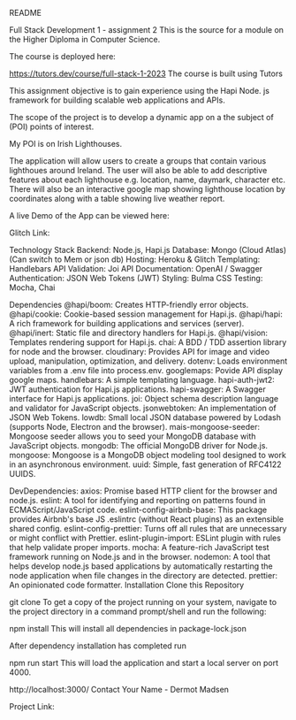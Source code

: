 README

Full Stack Development 1 - assignment 2
This is the source for a module on the Higher Diploma in Computer Science.

The course is deployed here:

https://tutors.dev/course/full-stack-1-2023
The course is built using Tutors


This assignment objective is to gain experience using the Hapi Node. js framework for building scalable web applications and APIs.

The scope of the project is to develop a dynamic app on a the subject of (POI) points of interest.

My POI is on Irish Lighthouses. 

The application will allow users to create a groups that contain various lighthoues around Ireland.
The user will also be able to add descriptive features about each lighthouse e.g. location, name, daymark, character etc.
There will also be an interactive google map showing lighthouse location by coordinates along with a table showing live weather report.

A live Demo of the App can be viewed here:

Glitch Link:

Technology Stack
Backend: Node.js, Hapi.js
Database: Mongo (Cloud Atlas) (Can switch to Mem or json db)
Hosting: Heroku & Glitch
Templating: Handlebars
API Validation: Joi
API Documentation: OpenAI / Swagger
Authentication: JSON Web Tokens (JWT)
Styling: Bulma CSS
Testing: Mocha, Chai

Dependencies
@hapi/boom: Creates HTTP-friendly error objects.
@hapi/cookie: Cookie-based session management for Hapi.js.
@hapi/hapi: A rich framework for building applications and services (server).
@hapi/inert: Static file and directory handlers for Hapi.js.
@hapi/vision: Templates rendering support for Hapi.js.
chai: A BDD / TDD assertion library for node and the browser.
cloudinary: Provides API for image and video upload, manipulation, optimization, and delivery.
dotenv: Loads environment variables from a .env file into process.env.
googlemaps: Povide API display google maps.
handlebars: A simple templating language.
hapi-auth-jwt2: JWT authentication for Hapi.js applications.
hapi-swagger: A Swagger interface for Hapi.js applications.
joi: Object schema description language and validator for JavaScript objects.
jsonwebtoken: An implementation of JSON Web Tokens.
lowdb: Small local JSON database powered by Lodash (supports Node, Electron and the browser).
mais-mongoose-seeder: Mongoose seeder allows you to seed your MongoDB database with JavaScript objects.
mongodb: The official MongoDB driver for Node.js.
mongoose: Mongoose is a MongoDB object modeling tool designed to work in an asynchronous environment.
uuid: Simple, fast generation of RFC4122 UUIDS.

DevDependencies:
axios: Promise based HTTP client for the browser and node.js.
eslint: A tool for identifying and reporting on patterns found in ECMAScript/JavaScript code.
eslint-config-airbnb-base: This package provides Airbnb's base JS .eslintrc (without React plugins) as an extensible shared config.
eslint-config-prettier: Turns off all rules that are unnecessary or might conflict with Prettier.
eslint-plugin-import: ESLint plugin with rules that help validate proper imports.
mocha: A feature-rich JavaScript test framework running on Node.js and in the browser.
nodemon: A tool that helps develop node.js based applications by automatically restarting the node application when file changes in the directory are detected.
prettier: An opinionated code formatter.
Installation
Clone this Repository

  git clone 
To get a copy of the project running on your system, navigate to the project directory in a command prompt/shell and run the following:

  npm install
This will install all dependencies in package-lock.json

After dependency installation has completed run

npm run start
This will load the application and start a local server on port 4000.

http://localhost:3000/
Contact
Your Name - Dermot Madsen

Project Link: 

